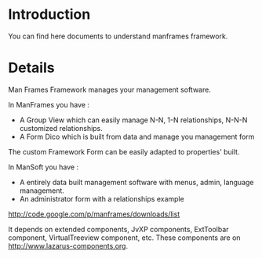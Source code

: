 # Introduction #

You can find here documents to understand manframes framework.


# Details #

Man Frames Framework manages your management software.

In ManFrames you have :
- A Group View which can easily manage N-N, 1-N relationships, N-N-N customized relationships.
- A Form Dico which is built from data and manage you management form

The custom Framework Form can be easily adapted to properties' built.

In ManSoft you have :
- A entirely data built management software with menus, admin, language management.
- An administrator form with a relationships example

http://code.google.com/p/manframes/downloads/list

It depends on extended components, JvXP components, ExtToolbar component, VirtualTreeview component, etc. These components are on http://www.lazarus-components.org.